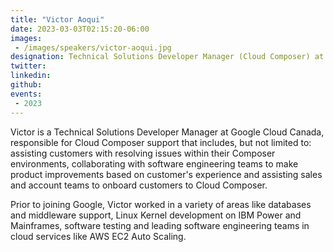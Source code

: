 ```yaml
---
title: "Victor Aoqui"
date: 2023-03-03T02:15:20-06:00
images: 
 - /images/speakers/victor-aoqui.jpg
designation: Technical Solutions Developer Manager (Cloud Composer) at Google
twitter: 
linkedin: 
github: 
events:
 - 2023
---
```


Victor is a Technical Solutions Developer Manager at Google Cloud Canada, responsible for Cloud Composer support that includes, but not limited to: assisting customers with resolving issues within their Composer environments, collaborating with software engineering teams to make product improvements based on customer's experience and assisting sales and account teams to onboard customers to Cloud Composer.

Prior to joining Google, Victor worked in a variety of areas like databases and middleware support, Linux Kernel development on IBM Power and Mainframes, software testing and leading software engineering teams in cloud services like AWS EC2 Auto Scaling.
